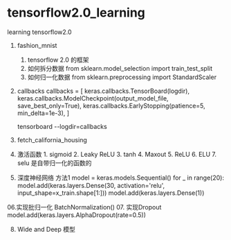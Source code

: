 # tensorflow2.0_learning
learning tensorflow2.0 

01. fashion_mnist
    1. tensorflow 2.0 的框架
    2. 如何拆分数据 
        from sklearn.model_selection import train_test_split
    3. 如何归一化数据
        from sklearn.preprocessing import StandardScaler
        
        
02. callbacks
    callbacks = [
        keras.callbacks.TensorBoard(logdir),
        keras.callbacks.ModelCheckpoint(output_model_file, save_best_only=True),
        keras.callbacks.EarlyStopping(patience=5, min_delta=1e-3),
    ]
    
    tensorboard --logdir=callbacks
 
 03. fetch_california_housing
 
 04. 激活函数
    1. sigmoid
    2. Leaky ReLU
    3. tanh
    4. Maxout
    5. ReLU
    6. ELU
    7. selu 是自带归一化的函数的
  
  05. 深度神经网络 方法1
    model = keras.models.Sequential()
    for _ in range(20):
        model.add(keras.layers.Dense(30, activation='relu', input_shape=x_train.shape[1:]))
    model.add(keras.layers.Dense(1)) 
    
   06.实现批归一化  BatchNormalization()
   07. 实现Dropout 
        model.add(keras.layers.AlphaDropout(rate=0.5))
   
   08. Wide and Deep 模型
    